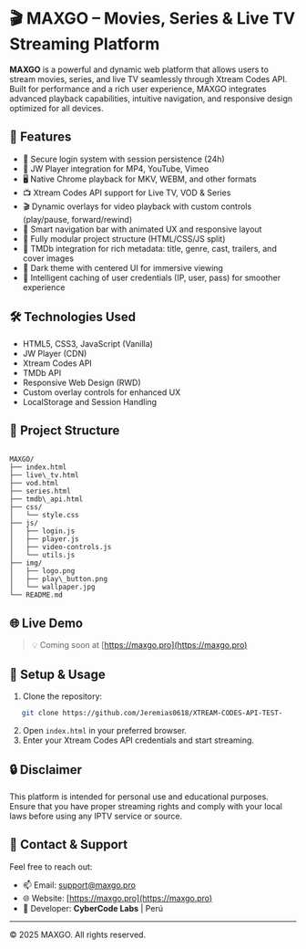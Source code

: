 # 🎬 MAXGO – Movies, Series & Live TV Streaming Platform

**MAXGO** is a powerful and dynamic web platform that allows users to stream movies, series, and live TV seamlessly through Xtream Codes API. Built for performance and a rich user experience, MAXGO integrates advanced playback capabilities, intuitive navigation, and responsive design optimized for all devices.

## 🚀 Features

- 🔐 Secure login system with session persistence (24h)
- 🎥 JW Player integration for MP4, YouTube, Vimeo
- 🖥 Native Chrome playback for MKV, WEBM, and other formats
- 📺 Xtream Codes API support for Live TV, VOD & Series
- 🎬 Dynamic overlays for video playback with custom controls (play/pause, forward/rewind)
- 🧭 Smart navigation bar with animated UX and responsive layout
- 📂 Fully modular project structure (HTML/CSS/JS split)
- 🔎 TMDb integration for rich metadata: title, genre, cast, trailers, and cover images
- 🎨 Dark theme with centered UI for immersive viewing
- 🧠 Intelligent caching of user credentials (IP, user, pass) for smoother experience

## 🛠 Technologies Used

- HTML5, CSS3, JavaScript (Vanilla)
- JW Player (CDN)
- Xtream Codes API
- TMDb API
- Responsive Web Design (RWD)
- Custom overlay controls for enhanced UX
- LocalStorage and Session Handling

## 📁 Project Structure

```

MAXGO/
├── index.html
├── live\_tv.html
├── vod.html
├── series.html
├── tmdb\_api.html
├── css/
│   └── style.css
├── js/
│   ├── login.js
│   ├── player.js
│   ├── video-controls.js
│   └── utils.js
├── img/
│   ├── logo.png
│   ├── play\_button.png
│   └── wallpaper.jpg
└── README.md

````

## 🌐 Live Demo

> 💡 Coming soon at [https://maxgo.pro](https://maxgo.pro)

## 🧪 Setup & Usage

1. Clone the repository:
```bash
   git clone https://github.com/Jeremias0618/XTREAM-CODES-API-TEST-
````

2. Open `index.html` in your preferred browser.
3. Enter your Xtream Codes API credentials and start streaming.

## 🔒 Disclaimer

This platform is intended for personal use and educational purposes. Ensure that you have proper streaming rights and comply with your local laws before using any IPTV service or source.

## 🤝 Contact & Support

Feel free to reach out:

* 📫 Email: [support@maxgo.pro](mailto:support@maxgo.pro)
* 🌐 Website: [https://maxgo.pro](https://maxgo.pro)
* 🧠 Developer: **CyberCode Labs** | Perú

---

© 2025 MAXGO. All rights reserved.
